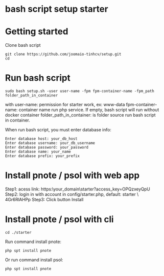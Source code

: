 # bash script setup starter

# Getting started
Clone bash script 
```
git clone https://github.com/joomaio-tinhcv/setup.git
cd
```
# Run bash script
```
sudo bash setup.sh -user user-name -fpm fpm-container-name -fpm_path folder_path_in_container
```
with
user-name: permission for starter work, ex: www-data
fpm-container-name: container name run php service. If empty, bash script will run without docker container
folder_path_in_container: is folder source run bash script in container.

When run bash script, you must enter database info:
```
Enter database host: your_db_host
Enter database username: your_db_username
Enter database password: your_password
Enter database name: your_name
Enter database prefix: your_prefix
```
# Install pnote / psol with web app
Step1: acess link: https:\\your_domain\starter?access_key=OPQzxeyQpU
Step2: login in with account in config/starter.php, default: starter \ 4Gr6RlAHPp
Step3: Click button Install

# Install pnote / psol with cli
```
cd ./starter
```

Run command install pnote: 
```
php spt install pnote
```

Or run command install psol:
```
php spt install pnote
```
